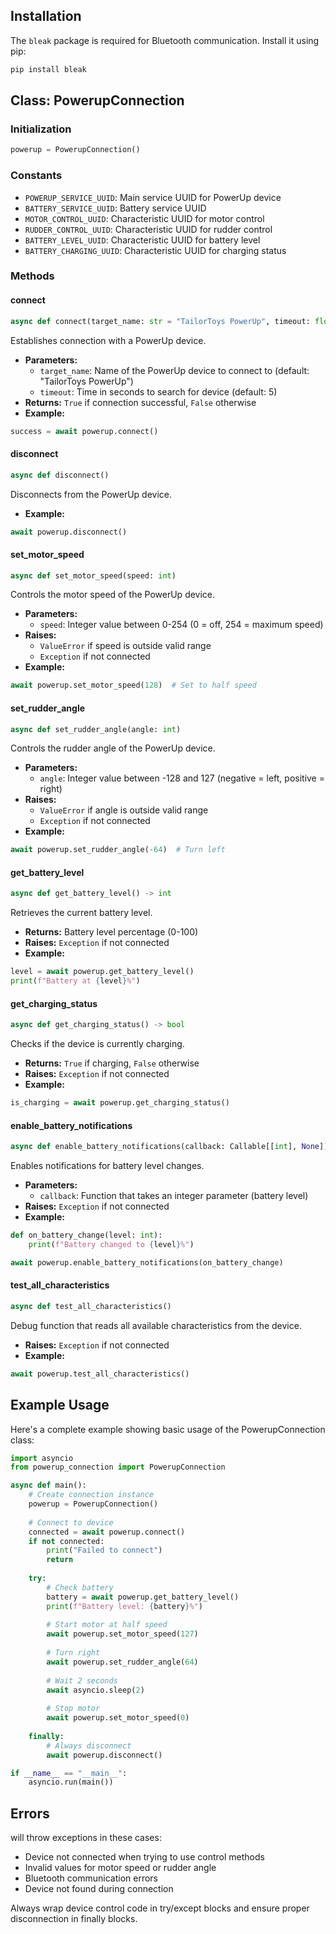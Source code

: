 ## Installation
The `bleak` package is required for Bluetooth communication. Install it using pip:
```bash
pip install bleak
```

## Class: PowerupConnection

### Initialization
```python
powerup = PowerupConnection()
```

### Constants
- `POWERUP_SERVICE_UUID`: Main service UUID for PowerUp device
- `BATTERY_SERVICE_UUID`: Battery service UUID
- `MOTOR_CONTROL_UUID`: Characteristic UUID for motor control
- `RUDDER_CONTROL_UUID`: Characteristic UUID for rudder control
- `BATTERY_LEVEL_UUID`: Characteristic UUID for battery level
- `BATTERY_CHARGING_UUID`: Characteristic UUID for charging status

### Methods

#### connect
```python
async def connect(target_name: str = "TailorToys PowerUp", timeout: float = 5) -> bool
```
Establishes connection with a PowerUp device.
- **Parameters:**
  - `target_name`: Name of the PowerUp device to connect to (default: "TailorToys PowerUp")
  - `timeout`: Time in seconds to search for device (default: 5)
- **Returns:** `True` if connection successful, `False` otherwise
- **Example:**
```python
success = await powerup.connect()
```

#### disconnect
```python
async def disconnect()
```
Disconnects from the PowerUp device.
- **Example:**
```python
await powerup.disconnect()
```

#### set_motor_speed
```python
async def set_motor_speed(speed: int)
```
Controls the motor speed of the PowerUp device.
- **Parameters:**
  - `speed`: Integer value between 0-254 (0 = off, 254 = maximum speed)
- **Raises:** 
  - `ValueError` if speed is outside valid range
  - `Exception` if not connected
- **Example:**
```python
await powerup.set_motor_speed(128)  # Set to half speed
```

#### set_rudder_angle
```python
async def set_rudder_angle(angle: int)
```
Controls the rudder angle of the PowerUp device.
- **Parameters:**
  - `angle`: Integer value between -128 and 127 (negative = left, positive = right)
- **Raises:**
  - `ValueError` if angle is outside valid range
  - `Exception` if not connected
- **Example:**
```python
await powerup.set_rudder_angle(-64)  # Turn left
```

#### get_battery_level
```python
async def get_battery_level() -> int
```
Retrieves the current battery level.
- **Returns:** Battery level percentage (0-100)
- **Raises:** `Exception` if not connected
- **Example:**
```python
level = await powerup.get_battery_level()
print(f"Battery at {level}%")
```

#### get_charging_status
```python
async def get_charging_status() -> bool
```
Checks if the device is currently charging.
- **Returns:** `True` if charging, `False` otherwise
- **Raises:** `Exception` if not connected
- **Example:**
```python
is_charging = await powerup.get_charging_status()
```

#### enable_battery_notifications
```python
async def enable_battery_notifications(callback: Callable[[int], None])
```
Enables notifications for battery level changes.
- **Parameters:**
  - `callback`: Function that takes an integer parameter (battery level)
- **Raises:** `Exception` if not connected
- **Example:**
```python
def on_battery_change(level: int):
    print(f"Battery changed to {level}%")

await powerup.enable_battery_notifications(on_battery_change)
```

#### test_all_characteristics
```python
async def test_all_characteristics()
```
Debug function that reads all available characteristics from the device.
- **Raises:** `Exception` if not connected
- **Example:**
```python
await powerup.test_all_characteristics()
```

## Example Usage
Here's a complete example showing basic usage of the PowerupConnection class:

```python
import asyncio
from powerup_connection import PowerupConnection

async def main():
    # Create connection instance
    powerup = PowerupConnection()
    
    # Connect to device
    connected = await powerup.connect()
    if not connected:
        print("Failed to connect")
        return
        
    try:
        # Check battery
        battery = await powerup.get_battery_level()
        print(f"Battery level: {battery}%")
        
        # Start motor at half speed
        await powerup.set_motor_speed(127)
        
        # Turn right
        await powerup.set_rudder_angle(64)
        
        # Wait 2 seconds
        await asyncio.sleep(2)
        
        # Stop motor
        await powerup.set_motor_speed(0)
        
    finally:
        # Always disconnect
        await powerup.disconnect()

if __name__ == "__main__":
    asyncio.run(main())
```

## Errors
will throw exceptions in these cases:
- Device not connected when trying to use control methods
- Invalid values for motor speed or rudder angle
- Bluetooth communication errors
- Device not found during connection

Always wrap device control code in try/except blocks and ensure proper disconnection in finally blocks.
